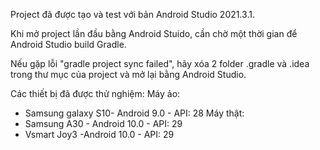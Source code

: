 Project đã được tạo và test với bản Android Studio 2021.3.1.

Khi mở project lần đầu bằng Android Stuido, cần chờ một thời gian để Android Studio build Gradle.

Nếu gặp lỗi "gradle project sync failed", hãy xóa 2 folder .gradle và .idea trong thư mục của project và mở lại bằng Android Studio.

Các thiết bị đã được thử nghiệm:
Máy ảo:
- Samsung galaxy S10- Android 9.0 - API: 28
Máy thật:
- Samsung A30 - Android 10.0 - API: 29
- Vsmart Joy3 -Android 10.0 - API: 29
